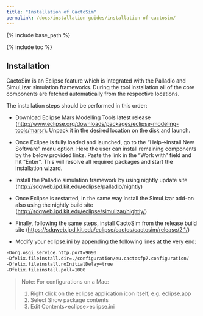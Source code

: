 ```yaml
---
title: "Installation of CactoSim"
permalink: /docs/installation-guides/installation-of-cactosim/
---
```


{% include base_path %}

{% include toc %}

## Installation

CactoSim is an Eclipse feature which is integrated with the Palladio and SimuLizar simulation frameworks. During the tool installation all of the core components are fetched automatically from the respective locations.

The installation steps should be performed in this order:

- Download Eclipse Mars Modelling Tools latest release (http://www.eclipse.org/downloads/packages/eclipse-modeling-tools/marsr). Unpack it in the desired location on the disk and launch.
- Once Eclipse is fully loaded and launched, go to the “Help->Install New Software” menu option. Here the user can install remaining components by the below provided links. Paste the link in the “Work with” field and hit “Enter”. This will resolve all required packages and start the installation wizard.
- Install the Palladio simulation framework by using nightly update site (http://sdqweb.ipd.kit.edu/eclipse/palladio/nightly)
- Once Eclipse is restarted, in the same way install the SimuLizar add-on also using the nightly build site (http://sdqweb.ipd.kit.edu/eclipse/simulizar/nightly/)
- Finally, following the same steps, install CactoSim from the release build site (https://sdqweb.ipd.kit.edu/eclipse/cactos/cactosim/release/2.1/)

- Modify your eclipse.ini by appending the following lines at the very end:

```sh
-Dorg.osgi.service.http.port=9090
-Dfelix.fileinstall.dir=./configuration/eu.cactosfp7.configuration/
-Dfelix.fileinstall.noInitialDelay=true
-Dfelix.fileinstall.poll=1000
```
> Note:
> For configurations on a Mac:
> 1. Right click on the eclipse application icon itself, e.g. eclipse.app
> 2. Select Show package contents
> 3. Edit Contents>eclipse>eclipse.ini







